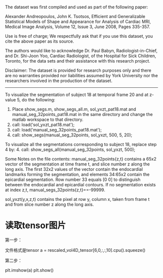 The dataset was first compiled and used as part of the following paper:

Alexander Andreopoulos, John K. Tsotsos, Efficient and Generalizable Statistical Models
of Shape and Appearance for Analysis of Cardiac MRI, Medical Image Analysis,
Volume 12, Issue 3, June 2008, Pages 335-357.

Use is free of charge; We respectfully ask that if you use this dataset,
you cite the above paper as its source.

The authors would like to acknowledge Dr. Paul Babyn, Radiologist-in-Chief,
and Dr. Shi-Joon Yoo, Cardiac Radiologist, of the Hospital for Sick
Children, Toronto, for the data sets and their assistance with this
research project.

Disclaimer: The dataset is provided for research purposes only and
there are no warranties provided nor liabilities assumed by York
University nor the researchers involved in the production of the dataset. 


------------------------------------------------------------------------------------


To visualize the segmentation of subject 18 at temporal frame 20 and at z-value 5,
do the following:

1. Place show_segs.m, show_segs_all.m, sol_yxzt_pat18.mat and manual_seg_32points_pat18.mat 
   in the same directory and change the matlab workspace to that directory.
2. call: load('sol_yxzt_pat18.mat');
3. call: load('manual_seg_32points_pat18.mat');
4. call: show_segs(manual_seg_32points, sol_yxzt, 500, 5, 20);

To visualize all the segmentations corresponding to subject 18, replace step 4 by:
4. call: show_segs_all(manual_seg_32points, sol_yxzt, 500);


Some Notes on the file contents:
manual_seg_32points{z,t} contains a 65x2 vector of the segmentation at time frame t, 
and slice number z along the long axis. The first 32x2 values of the vector 
contain the endocardial landmarks forming the segmentation, and
elements 34:65x2 contain the epicardial segmentation. Row number 33
equals [0 0] to distinguish between the endocardial and epicardial contours. If no
segmentation exists at index z,t, manual_segs_32points{z,t}==-99999.

sol_yxzt(y,x,z,t) contains the pixel at row y, column x, taken from frame t and from
slice number z along the long axis.

# 读取tensor图片
第一步：

文件格式是tensor
a = rescaled_vol4D_tensor[6,0,:,:,10].cpu().squeeze()

第二步：

plt.imshow(a)
plt.show()

